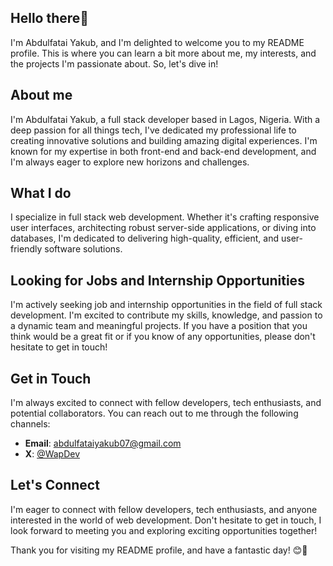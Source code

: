 ## Hello there👋
I'm Abdulfatai Yakub, and I'm delighted to welcome you to my README profile. This is where you can learn a bit more about me, my interests, and the projects I'm passionate about. So, let's dive in!

## About me
I'm Abdulfatai Yakub, a full stack developer based in Lagos, Nigeria. With a deep passion for all things tech, I've dedicated my professional life to creating innovative solutions and building amazing digital experiences. I'm known for my expertise in both front-end and back-end development, and I'm always eager to explore new horizons and challenges.

## What I do
I specialize in full stack web development. Whether it's crafting responsive user interfaces, architecting robust server-side applications, or diving into databases, I'm dedicated to delivering high-quality, efficient, and user-friendly software solutions.

## Looking for Jobs and Internship Opportunities
I'm actively seeking job and internship opportunities in the field of full stack development. I'm excited to contribute my skills, knowledge, and passion to a dynamic team and meaningful projects. If you have a position that you think would be a great fit or if you know of any opportunities, please don't hesitate to get in touch!

## Get in Touch
I'm always excited to connect with fellow developers, tech enthusiasts, and potential collaborators. You can reach out to me through the following channels:

- **Email**: abdulfataiyakub07@gmail.com
- **X**: [@WapDev](https://x.com/waptech07)


## Let's Connect
I'm eager to connect with fellow developers, tech enthusiasts, and anyone interested in the world of web development. Don't hesitate to get in touch, I look forward to meeting you and exploring exciting opportunities together!

Thank you for visiting my README profile, and have a fantastic day! 😊🚀

<!--
**Waptech07/Waptech07** is a ✨ _special_ ✨ repository because its `README.md` (this file) appears on your GitHub profile.

Here are some ideas to get you started:

- 🔭 I’m currently working on ...
- 🌱 I’m currently learning ...
- 👯 I’m looking to collaborate on ...
- 🤔 I’m looking for help with ...
- 💬 Ask me about ...
- 📫 How to reach me: ...
- 😄 Pronouns: ...
- ⚡ Fun fact: ...
-->
